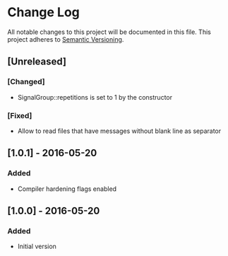 # Change Log
All notable changes to this project will be documented in this file.
This project adheres to [Semantic Versioning](http://semver.org/).

## [Unreleased]
### [Changed]
- SignalGroup::repetitions is set to 1 by the constructor
### [Fixed]
- Allow to read files that have messages without blank line as separator

## [1.0.1] - 2016-05-20
### Added
- Compiler hardening flags enabled

## [1.0.0] - 2016-05-20
### Added
- Initial version
